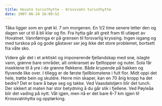 ```yaml
---
title: Hovatn turisthytte - Krossvatn turisthytte
date: 2007-06-24 16:09:52
---
```


Tåka ligger som en grøt kl. 7 om morgenen. En 1/2  time senere letter den og dagen ser ut til å bli klar og fin. Fra hytta går alt greit fram tll utløpet av Hovatnet. Vannføringa er på grensen til forsvarlig kryssing. Ingen isgang og med turskoa på og gode gåstaver ser jeg ikke det store problemet, bortsett fra våte sko.

Videre går det i et arktiskt og imponerende fjellandskap med snø, islagte vann, grønne bare områder, alt omkranset av fjelltopper og nuter. Sola får insektene til å yre i de grønne flekkene. Både krypende på bakken og flyvende like over. I tillegg er de første fjellblomstene i fult flor. Midt oppi det hele, trøtte bein og skuldre. Herre min skaper, kan en 70 årig kropp ha det bedre? Det er bare å bøye seg og takke. Ved Vaasdalstjørn blir det lunch. Der sikkert at maten har stor betydning å du går slik i fjellene. Ved Pøyleåa blir det vading på nytt. Våt igjen, men nå er det bare 6-7 km igjen til Krossvatnhytta og opptørking.
